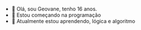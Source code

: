 - 👋 Olá, sou Geovane, tenho 16 anos.
- 👀 Estou começando na programação
- 🌱 Atualmente estou aprendendo, lógica e algoritmo 

<!---
Geovane203/Geovane203 is a ✨ special ✨ repository because its `README.md` (this file) appears on your GitHub profile.
You can click the Preview link to take a look at your changes.
--->
